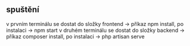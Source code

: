 ##  spuštění

v prvním terminálu se dostat do složky frontend -> příkaz npm install, po instalaci -> npm start
v druhém terminálu se dostat do složky backend -> příkaz composer install, po instalaci -> php artisan serve